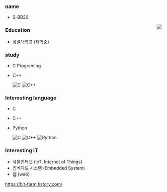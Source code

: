 ### name
- S-BB20

<img align='right' src="http://mazassumnida.wtf/api/v2/generate_badge?boj=seulbi0108">

### Education
- 성결대학교 (재학중)

### study
- C Programing    
- C++

   ![C](https://img.shields.io/badge/-A8B9cc?style=flat-square&logo=C&logoColor=white) ![C++](https://img.shields.io/badge/C++-00599C?style=flat-square&logo=C%2B%2B&logoColor=white)

### Interesting language
- C   
- C++
- Python

   ![C](https://img.shields.io/badge/-A8B9cc?style=flat-square&logo=C&logoColor=white) ![C++](https://img.shields.io/badge/C++-00599C?style=flat-square&logo=C%2B%2B&logoColor=white) ![Python](https://img.shields.io/badge/Python-3776AB?style=flat-square&logo=Python&logoColor=white)

### Interesting IT
- 사물인터넷 (IoT, Internet of Things)   
- 임베디드 시스템 (Embedded System)    
- 웹 (web)

https://bit-farm.tistory.com/
